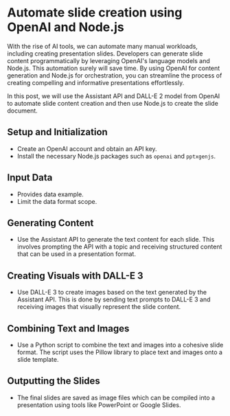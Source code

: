 # Automate slide creation using OpenAI and Node.js

With the rise of AI tools, we can automate many manual workloads, including creating presentation slides. Developers can generate slide content programmatically by leveraging OpenAI's language models and Node.js. This automation surely will save time. By using OpenAI for content generation and Node.js for orchestration, you can streamline the process of creating compelling and informative presentations effortlessly.

In this post, we will use the Assistant API and DALL-E 2 model from OpenAI to automate slide content creation and then use Node.js to create the slide document.

## **Setup and Initialization**

- Create an OpenAI account and obtain an API key.
- Install the necessary Node.js packages such as `openai` and `pptxgenjs`.

## Input Data

- Provides data example.
- Limit the data format scope.

## **Generating Content**

- Use the Assistant API to generate the text content for each slide. This involves prompting the API with a topic and receiving structured content that can be used in a presentation format.

## **Creating Visuals with DALL-E 3**

- Use DALL-E 3 to create images based on the text generated by the Assistant API. This is done by sending text prompts to DALL-E 3 and receiving images that visually represent the slide content.

## **Combining Text and Images**

- Use a Python script to combine the text and images into a cohesive slide format. The script uses the Pillow library to place text and images onto a slide template.

## **Outputting the Slides**

- The final slides are saved as image files which can be compiled into a presentation using tools like PowerPoint or Google Slides.
